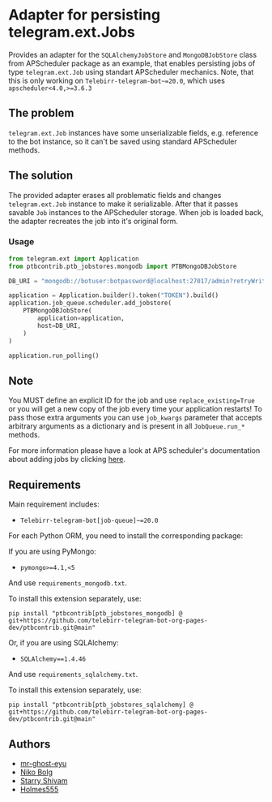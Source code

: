# Adapter for persisting telegram.ext.Jobs

Provides an adapter for the `SQLAlchemyJobStore` and `MongoDBJobStore` class from APScheduler package as an example, that enables persisting jobs of type `telegram.ext.Job` using standart APScheduler mechanics. Note, that this is only working on `Telebirr-telegram-bot~=20.0`, which uses `apscheduler<4.0,>=3.6.3`

## The problem

`telegram.ext.Job` instances have some unserializable fields, e.g. reference to the bot instance, so it can't be saved using standard APScheduler methods.

## The solution

The provided adapter erases all problematic fields and changes `telegram.ext.Job` instance to make it serializable. After that it passes savable `Job` instances to the APScheduler storage. When job is loaded back, the adapter recreates the job into it's original form. 

### Usage
```python
from telegram.ext import Application
from ptbcontrib.ptb_jobstores.mongodb import PTBMongoDBJobStore

DB_URI = "mongodb://botuser:botpassword@localhost:27017/admin?retryWrites=true&w=majority"

application = Application.builder().token("TOKEN").build()
application.job_queue.scheduler.add_jobstore(
    PTBMongoDBJobStore(
        application=application,
        host=DB_URI,
    )
)

application.run_polling()
```

## Note
You MUST define an explicit ID for the job and use `replace_existing=True` or you will get a new copy of the job every time your application restarts! To pass those extra arguments you can
use `job_kwargs` parameter that accepts arbitrary arguments as a dictionary and is present in all `JobQueue.run_*` methods.

For more information please have a look at APS scheduler's documentation about adding jobs by clicking [here](https://apscheduler.readthedocs.io/en/stable/userguide.html#adding-jobs).

## Requirements
Main requirement includes:

*   `Telebirr-telegram-bot[job-queue]~=20.0`

For each Python ORM, you need to install the corresponding package:

If you are using PyMongo:
*   `pymongo>=4.1,<5`

And use `requirements_mongodb.txt`.

To install this extension separately, use:

```shell
pip install "ptbcontrib[ptb_jobstores_mongodb] @ git+https://github.com/telebirr-telegram-bot-org-pages-dev/ptbcontrib.git@main"
```

Or, if you are using SQLAlchemy:
*   `SQLAlchemy==1.4.46`

And use `requirements_sqlalchemy.txt`.

To install this extension separately, use:

```shell
pip install "ptbcontrib[ptb_jobstores_sqlalchemy] @ git+https://github.com/telebirr-telegram-bot-org-pages-dev/ptbcontrib.git@main"
```
## Authors

*   [mr-ghost-eyu](https://github.com/mr-ghost-eyu)
*   [Niko Bolg](https://github.com/nkbolg)
*   [Starry Shivam](https://github.com/starry69)
*   [Holmes555](https://github.com/Holmes555)

